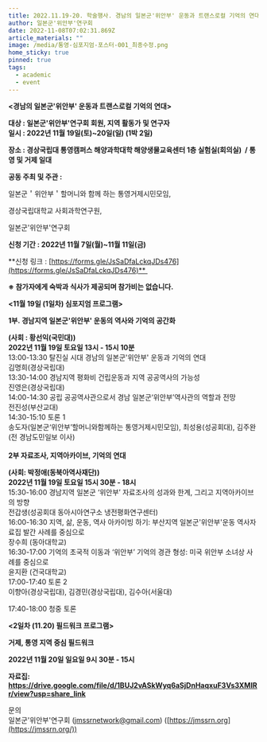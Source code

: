 ```yaml
---
title: 2022.11.19-20. 학술행사. 경남의 일본군'위안부' 운동과 트랜스로컬 기억의 연대
author: 일본군'위안부'연구회
date: 2022-11-08T07:02:31.869Z
article_materials: ""
image: /media/통영-심포지엄-포스터-001_최종수정.png
home_sticky: true
pinned: true
tags:
  - academic
  - event
---
```

**<경남의 일본군'위안부' 운동과 트랜스로컬 기억의 연대>**

**대상 : 일본군'위안부'연구회 회원, 지역 활동가 및 연구자\
일시 : 2022년 11월 19일(토)~20일(일) (1박 2일)** 

**장소 : 경상국립대 통영캠퍼스 해양과학대학 해양생물교육센터 1층 실험실(회의실)  / 통영 및 거제 일대**  

**공동 주최 및 주관 :** 

일본군＇위안부＇할머니와 함께 하는 통영거제시민모임, 

경상국립대학교 사회과학연구원, 

일본군'위안부'연구회

**신청 기간 : 2022년 11월 7일(월)~11월 11일(금)** 

**신청 링크 : [https://forms.gle/​JsSaDfaLckqJDs476](https://forms.gle/JsSaDfaLckqJDs476)** 

**※ 참가자에게 숙박과 식사가 제공되며 참가비는 없습니다.**  

**<11월 19일 (1일차) 심포지엄 프로그램>**

**1부. 경남지역 일본군'위안부' 운동의 역사와 기억의 공간화** 

**(사회 : 황선익(국민대))\
2022년 11월 19일 토요일 13시 - 15시 10분**\
13:00-13:30 탈진실 시대 경남의 일본군'위안부' 운동과 기억의 연대\
김명희(경상국립대)\
13:30-14:00 경남지역 평화비 건립운동과 지역 공공역사의 가능성\
진영은(경상국립대)\
14:00-14:30 공립 공공역사관으로서 경남 일본군‘위안부’역사관의 역할과 전망\
전진성(부산교대)\
14:30-15:10 토론 1\
송도자(일본군‘위안부’할머니와함께하는 통영거제시민모임), 최성용(성공회대), 김주완(전 경남도민일보 이사) \
\
**2부 자료조사, 지역아카이브, 기억의 연대** 

**(사회: 박정애(동북아역사재단)) \
2022년 11월 19일 토요일 15시 30분 - 18시**\
15:30-16:00 경남지역 일본군 ‘위안부’ 자료조사의 성과와 한계, 그리고 지역아카이브의 방향\
전갑생(성공회대 동아시아연구소 냉전평화연구센터)\
16:00-16:30 지역, 삶, 운동, 역사 아카이빙 하기: 부산지역 일본군'위안부'운동 역사자료집 발간 사례를 중심으로\
장수희 (동아대학교)\
16:30-17:00 기억의 초국적 이동과 ‘위안부’ 기억의 경관 형성: 미국 위안부 소녀상 사례를 중심으로\
윤지환 (건국대학교)\
17:00-17:40 토론 2\
이향아(경상국립대), 김경민(경상국립대), 김수아(서울대)

17:40-18:00 청중 토론

**<2일차 (11.20) 필드워크 프로그램>** 

**거제, 통영 지역 중심 필드워크** 

**2022년 11월 20일 일요일 9시 30분 - 15시**



**자료집: https://drive.google.com/file/d/1BUJ2vASkWyq6aSjDnHaqxuF3Vs3XMIRr/view?usp=share_link**



문의 \
일본군'위안부'연구회 ([jmssrnetwork@gmail.com](mailto:jmssrnetwork@gmail.com)) ([https://jmssrn.org](https://jmssrn.org/))
